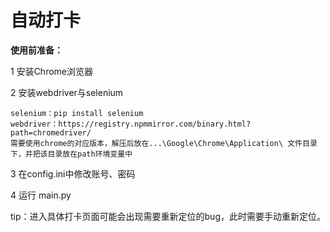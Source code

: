 # 自动打卡

**使用前准备：**

1 安装Chrome浏览器

2 安装webdriver与selenium

    selenium：pip install selenium
    webdriver：https://registry.npmmirror.com/binary.html?path=chromedriver/
    需要使用chrome的对应版本，解压后放在...\Google\Chrome\Application\ 文件目录下，并把该目录放在path环境变量中

3 在config.ini中修改账号、密码

4 运行 main.py

tip：进入具体打卡页面可能会出现需要重新定位的bug，此时需要手动重新定位。
